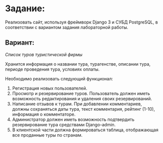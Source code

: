 # Задание:

Реализовать сайт, используя фреймворк Django 3
и СУБД PostgreSQL, в соответствии с вариантом
задания лабораторной работы.

## Вариант:

*Список туров туристической фирмы*

Хранится информация о названии тура, турагенстве, описании
тура, периоде проведения тура, условиях оплаты.

Необходимо реализовать следующий функционал:
1. Регистрация новых пользователей.
1. Просмотр и резервирование туров. Пользователь должен иметь возможность
редактирования и удаления своих резервирований.
1. Написание отзывов к турам. При добавлении комментариев, должны
сохраняться даты тура, текст комментария, рейтинг (1-10), информация о
комментаторе.
1. Администратор должен иметь возможность подтвердить резервирование
тура средствами Django-admin.
1. В клиентской части должна формироваться таблица, отображающая все
проданные туры по странам.
